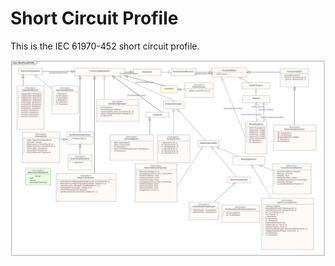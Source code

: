 # Short Circuit Profile

This is the IEC 61970-452 short circuit profile.

![Short Circuit](./ShortCircuit.svg)